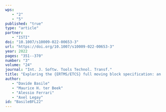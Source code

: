```yaml
---
wps: 
   - "2"
   - "5"
published: "true"
type: "article"
partner: 
   - "ISTI"
doi: "10.1007/s10009-022-00653-3"
url: "https://doi.org/10.1007/s10009-022-00653-3"
year: 2022
pages: "351--370"
number: "3"
volume: "24"
journal: "Int. J. Softw. Tools Technol. Transf."
title: "Exploring the {ERTMS/ETCS} full moving block specification: an experience with formal methods"
author: 
   - "Davide Basile"
   - "Maurice H. ter Beek"
   - "Alessio Ferrari"
   - "Axel Legay"
id: "BasileBFL22"
---
```

